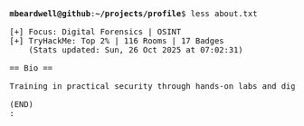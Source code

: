 <pre>

<strong>mbeardwell@github</strong>:<strong>~/projects/profile</strong>$ less about.txt

[+] Focus: Digital Forensics | OSINT
[+] TryHackMe: Top 2% | 116 Rooms | 17 Badges
    (Stats updated: Sun, 26 Oct 2025 at 07:02:31)

== Bio ==

Training in practical security through hands-on labs and digital investigations.

(END)
:
</pre>
